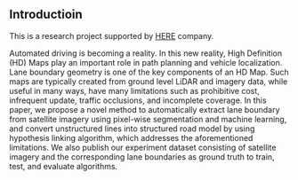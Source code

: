 ## Introductioin
This is a research project supported by [HERE](https://www.here.com/en) company.

Automated driving is becoming a reality. In this new reality, High
Definition (HD) Maps play an important role in path planning and
vehicle localization. Lane boundary geometry is one of the key components
of an HD Map. Such maps are typically created from ground
level LiDAR and imagery data, while useful in many ways, have
many limitations such as prohibitive cost, infrequent update, traffic
occlusions, and incomplete coverage. In this paper, we propose
a novel method to automatically extract lane boundary from satellite
imagery using pixel-wise segmentation and machine learning,
and convert unstructured lines into structured road model by using
hypothesis linking algorithm, which addresses the aforementioned
limitations. We also publish our experiment dataset consisting of
satellite imagery and the corresponding lane boundaries as ground
truth to train, test, and evaluate algorithms.
